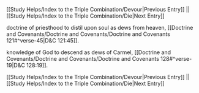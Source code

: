 [[Study Helps/Index to the Triple Combination/Devour|Previous Entry]]  ||  [[Study Helps/Index to the Triple Combination/Die|Next Entry]]

 doctrine of priesthood to distil upon soul as dews from heaven, [[Doctrine and Covenants/Doctrine and Covenants/Doctrine and Covenants 121#^verse-45|D&C 121:45]].

 knowledge of God to descend as dews of Carmel, [[Doctrine and Covenants/Doctrine and Covenants/Doctrine and Covenants 128#^verse-19|D&C 128:19]].

[[Study Helps/Index to the Triple Combination/Devour|Previous Entry]]  ||  [[Study Helps/Index to the Triple Combination/Die|Next Entry]]